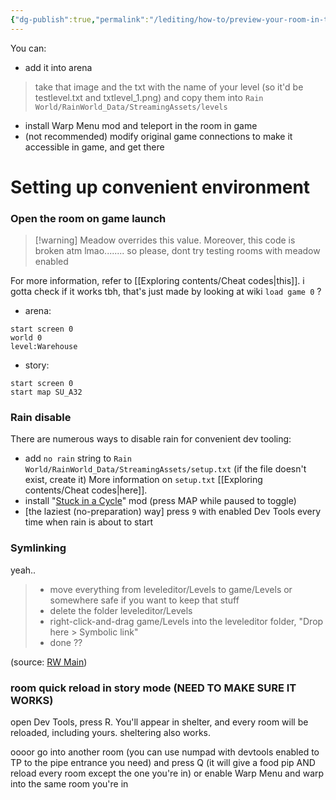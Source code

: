 ```yaml
---
{"dg-publish":true,"permalink":"/lediting/how-to/preview-your-room-in-the-game/"}
---
```


You can:
- add it into arena
> take that image and the txt with the name of your level (so it'd be testlevel.txt and txtlevel_1.png) and copy them into `Rain World/RainWorld_Data/StreamingAssets/levels`
- install Warp Menu mod and teleport in the room in game
- (not recommended) modify original game connections to make it accessible in game, and get there 

# Setting up convenient environment

### Open the room on game launch
> [!warning] Meadow overrides this value.
> Moreover, this code is broken atm lmao........
> so please, dont try testing rooms with meadow enabled

For more information, refer to [[Exploring contents/Cheat codes\|this]].
i gotta check if it works tbh, that's just made by looking at wiki
`load game 0` ?
- arena: 
```
start screen 0
world 0
level:Warehouse
```
- story:
```
start screen 0
start map SU_A32
```
### Rain disable
There are numerous ways to disable rain for convenient dev tooling:
- add `no rain` string to ``Rain World/RainWorld_Data/StreamingAssets/setup.txt`` (if the file doesn't exist, create it)
	More information on `setup.txt` [[Exploring contents/Cheat codes\|here]].
- install "[Stuck in a Cycle](https://steamcommunity.com/sharedfiles/filedetails/?id=3035801552)" mod (press MAP while paused to toggle)
- \[the laziest (no-preparation) way] press `9` with enabled Dev Tools every time when rain is about to start

### Symlinking
yeah..

> - move everything from leveleditor/Levels to game/Levels or somewhere safe if you want to keep that stuff
> - delete the folder leveleditor/Levels
> - right-click-and-drag game/Levels into the leveleditor folder, "Drop here > Symbolic link"
> - done ??

(source: [RW Main](https://discord.com/channels/291184728944410624/431534164932689921/767747875718299650))

### room quick reload in story mode (NEED TO MAKE SURE IT WORKS)
open Dev Tools, press R. You'll appear in shelter, and every room will be reloaded, including yours.
sheltering also works.

oooor go into another room (you can use numpad with devtools enabled to TP to the pipe entrance you need) and press Q (it will give a food pip AND reload every room except the one you're in)
or enable Warp Menu and warp into the same room you're in